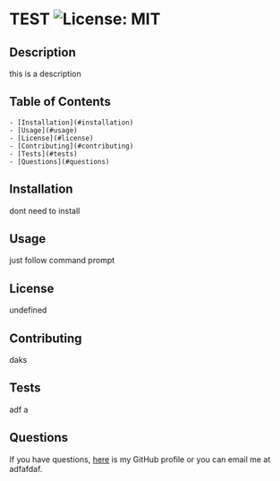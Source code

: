 # TEST    ![License: MIT](https://img.shields.io/badge/License-MIT-blue.svg)

  ## Description

  this is a description

  ## Table of Contents

    - [Installation](#installation)
    - [Usage](#usage)
    - [License](#license)
    - [Contributing](#contributing)
    - [Tests](#tests)
    - [Questions](#questions)

  ## Installation

  dont need to install

  ## Usage

  just follow command prompt

  ## License

  undefined

  ## Contributing

  daks

  ## Tests

  adf a

  ## Questions

  If you have questions, [here](github.com/dfadfa) is my GitHub profile or you can email me at adfafdaf.
  
